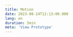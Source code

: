 ```yaml
---
title: Motion
date: 2023-08-24T12:13:00.000
lang: en
duration: 5min
meta: 'View Prototype'
---
```


<Title />

<Motion />

<br />


**Acknowledgements**

Thanks to [rauno](https://twitter.com/raunofreiberg), the original is [here](https://uiplaybook.dev/play/motion).
